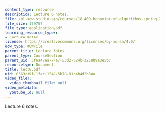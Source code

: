 ```yaml
---
content_type: resource
description: Lecture 6 notes.
file: /ol-ocw-studio-app/courses/18-409-behavior-of-algorithms-spring-2002/0563c39f1fac15425b7891c4b4d2b34a_lect6.pdf
file_size: 179757
file_type: application/pdf
learning_resource_types:
- Lecture Notes
license: https://creativecommons.org/licenses/by-nc-sa/4.0/
ocw_type: OCWFile
parent_title: Lecture Notes
parent_type: CourseSection
parent_uid: 3f6a47ea-74a7-53d2-524b-325889a3e5b5
resourcetype: Document
title: lect6.pdf
uid: 0563c39f-1fac-1542-5b78-91c4b4d2b34a
video_files:
  video_thumbnail_file: null
video_metadata:
  youtube_id: null
---
```

Lecture 6 notes.